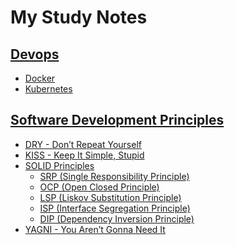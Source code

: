 # My Study Notes

## [Devops](devops/README.md)
- [Docker](devops/docker/README.md)
- [Kubernetes](devops/kubernetes/README.md)

## [Software Development Principles](software-development-principles/README.md)
- [DRY - Don’t Repeat Yourself](software-development-principles/dry/README.md)
- [KISS - Keep It Simple, Stupid](software-development-principles/kiss/README.md)
- [SOLID Principles](software-development-principles/solid/README.md)
  - [SRP (Single Responsibility Principle)](software-development-principles/solid/srp/README.md)
  - [OCP (Open Closed Principle)](software-development-principles/solid/ocp/README.md)
  - [LSP (Liskov Substitution Principle)](software-development-principles/solid/lsp/README.md)
  - [ISP (Interface Segregation Principle)](software-development-principles/solid/isp/README.md)
  - [DIP (Dependency Inversion Principle)](software-development-principles/solid/dip/README.md)
- [YAGNI - You Aren’t Gonna Need It](software-development-principles/yagni/README.md)

<!-- ## [Frameworks]()
- [Javascript]()
  - [Express]()
  - [GraphQL]()
  - [React]()
  - [React Native]()

## [Languages]()
- [Javascript]()
  - [Typescript]()
- [Python]()

## [Terminal]()
- [SSH]()
- [ZSH]()
  - [OH-MY-ZSH]() -->
